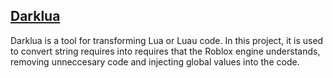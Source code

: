 ## [Darklua](https://darklua.com/)
Darklua is a tool for transforming Lua or Luau code. In this project, it is used to convert string requires into requires that the Roblox engine understands, removing unneccesary code and injecting global values into the code. 